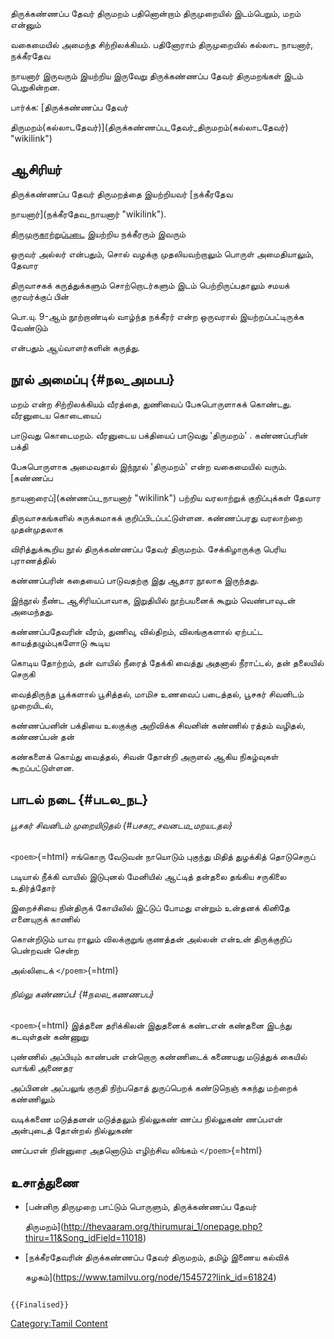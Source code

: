 திருக்கண்ணப்ப தேவர் திருமறம் பதினொன்றாம் திருமுறையில் இடம்பெறும், மறம் என்னும்
வகைமையில் அமைந்த சிற்றிலக்கியம். பதினோராம் திருமுறையில் கல்லாட நாயனார், நக்கீரதேவ
நாயனார் இருவரும் இயற்றிய இருவேறு திருக்கண்ணப்ப தேவர் திருமறங்கள் இடம் பெறுகின்றன.

பார்க்க: [திருக்கண்ணப்ப தேவர்
திருமறம்(கல்லாடதேவர்)](திருக்கண்ணப்ப_தேவர்_திருமறம்(கல்லாடதேவர்) "wikilink")

## ஆசிரியர்

திருக்கண்ணப்ப தேவர் திருமறத்தை இயற்றியவர் [நக்கீரதேவ
நாயனார்](நக்கீரதேவ_நாயனார் "wikilink").
[திருமுருகாற்றுப்படை](திருமுருகாற்றுப்படை "wikilink") இயற்றிய நக்கீரரும் இவரும்
ஒருவர் அல்லர் என்பதும், சொல் வழக்கு முதலியவற்றாலும் பொருள் அமைதியாலும், தேவார
திருவாசகக் கருத்துக்களும் சொற்றொடர்களும் இடம் பெற்றிருப்பதாலும் சமயக் குரவர்க்குப் பின்
பொ.யு. 9-ஆம் நூற்றாண்டில் வாழ்ந்த நக்கீரர் என்ற ஒருவரால் இயற்றப்பட்டிருக்க வேண்டும்
என்பதும் ஆய்வாளர்களின் கருத்து.

## நூல் அமைப்பு {#நல_அமபப}

மறம் என்ற சிற்றிலக்கியம் வீரத்தை, துணிவைப் பேசுபொருளாகக் கொண்டது. வீரனுடைய கொடையைப்
பாடுவது கொடைமறம். வீரனுடைய பக்தியைப் பாடுவது \'திருமறம்\' . கண்ணப்பரின் பக்தி
பேசுபொருளாக அமைவதால் இந்நூல் \'திருமறம்\' என்ற வகைமையில் வரும். [கண்ணப்ப
நாயனாரைப்](கண்ணப்ப_நாயனார் "wikilink") பற்றிய வரலாற்றுக் குறிப்புக்கள் தேவார
திருவாசகங்களில் சுருக்கமாகக் குறிப்பிடப்பட்டுள்ளன. கண்ணப்பரது வரலாற்றை முதன்முதலாக
விரித்துக்கூறிய நூல் திருக்கண்ணப்ப தேவர் திருமறம். சேக்கிழாருக்கு பெரிய புராணத்தில்
கண்ணப்பரின் கதையைப் பாடுவதற்கு இது ஆதார நூலாக இருந்தது.

இந்நூல் நீண்ட ஆசிரியப்பாவாக, இறுதியில் நூற்பயனைக் கூறும் வெண்பாவுடன் அமைந்தது.
கண்ணப்பதேவரின் வீரம், துணிவு, வில்திறம், விலங்குகளால் ஏற்பட்ட காயத்தழும்புகளோடு கூடிய
கொடிய தோற்றம், தன் வாயில் நீரைத் தேக்கி வைத்து அதனால் நீராட்டல், தன் தலையில் செருகி
வைத்திருந்த பூக்களால் பூசித்தல், மாமிச உணவைப் படைத்தல், பூசகர் சிவனிடம் முறையிடல்,
கண்ணப்பனின் பக்தியை உலகுக்கு அறிவிக்க சிவனின் கண்ணில் ரத்தம் வழிதல், கண்ணப்பன் தன்
கண்களைக் கொய்து வைத்தல், சிவன் தோன்றி அருளல் ஆகிய நிகழ்வுகள் கூறப்பட்டுள்ளன.

## பாடல் நடை {#படல_நட}

###### பூசகர் சிவனிடம் முறையிடுதல் {#பசகர_சவனடம_மறயடதல}

`<poem>`{=html} ஈங்கொரு வேடுவன் நாயொடும் புகுந்து மிதித் துழக்கித் தொடுசெருப்
படியால் நீக்கி வாயில் இடுபுனல் மேனியில் ஆட்டித் தன்தலை தங்கிய சருகிலை உதிர்த்தோர்
இறைச்சியை நின்திருக் கோயிலில் இட்டுப் போமது என்றும் உன்தனக் கினிதே எனையுருக் காணில்
கொன்றிடும் யாவ ராலும் விலக்குறுங் குணத்தன் அல்லன் என்உன் திருக்குறிப் பென்றவன் சென்ற
அல்லிடைக் `</poem>`{=html}

###### நில்லு கண்ணப்ப! {#நலல_கணணபப}

`<poem>`{=html} இத்தனை தரிக்கிலன் இதுதனைக் கண்டஎன் கண்தனை இடந்து கடவுள்தன் கண்ணுறு
புண்ணில் அப்பியும் காண்பன் என்றொரு கண்ணிடைக் கணையது மடுத்துக் கையில் வாங்கி அணைதர
அப்பினன் அப்பலுங் குருதி நிற்பதொத் துருப்பெறக் கண்டுநெஞ் சுகந்து மற்றைக் கண்ணிலும்
வடிக்கணை மடுத்தனன் மடுத்தலும் நில்லுகண் ணப்ப நில்லுகண் ணப்பஎன் அன்புடைத் தோன்றல் நில்லுகண்
ணப்பஎன் றின்னுரை அதனொடும் எழிற்சிவ லிங்கம் `</poem>`{=html}

## உசாத்துணை

-   [பன்னிரு திருமுறை பாட்டும் பொருளும், திருக்கண்ணப்ப தேவர்
    திருமறம்](http://thevaaram.org/thirumurai_1/onepage.php?thiru=11&Song_idField=11018)
-   [நக்கீரதேவரின் திருக்கண்ணப்ப தேவர் திருமறம், தமிழ் இணைய கல்விக்
    கழகம்](https://www.tamilvu.org/node/154572?link_id=61824)

```{=mediawiki}
{{Finalised}}
```
[Category:Tamil Content](Category:Tamil_Content "wikilink")
